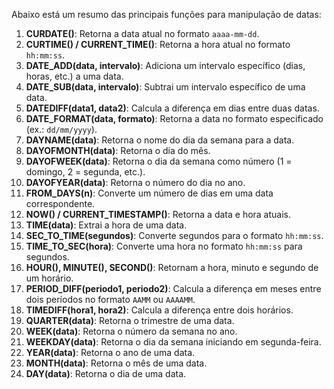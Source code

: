 Abaixo está um resumo das principais funções para manipulação de datas:

1. **CURDATE()**: Retorna a data atual no formato `aaaa-mm-dd`.
2. **CURTIME() / CURRENT_TIME()**: Retorna a hora atual no formato `hh:mm:ss`.
3. **DATE_ADD(data, intervalo)**: Adiciona um intervalo específico (dias, horas, etc.) a uma data.
4. **DATE_SUB(data, intervalo)**: Subtrai um intervalo específico de uma data.
5. **DATEDIFF(data1, data2)**: Calcula a diferença em dias entre duas datas.
6. **DATE_FORMAT(data, formato)**: Retorna a data no formato especificado (ex.: `dd/mm/yyyy`).
7. **DAYNAME(data)**: Retorna o nome do dia da semana para a data.
8. **DAYOFMONTH(data)**: Retorna o dia do mês.
9. **DAYOFWEEK(data)**: Retorna o dia da semana como número (1 = domingo, 2 = segunda, etc.).
10. **DAYOFYEAR(data)**: Retorna o número do dia no ano.
11. **FROM_DAYS(n)**: Converte um número de dias em uma data correspondente.
12. **NOW() / CURRENT_TIMESTAMP()**: Retorna a data e hora atuais.
13. **TIME(data)**: Extrai a hora de uma data.
14. **SEC_TO_TIME(segundos)**: Converte segundos para o formato `hh:mm:ss`.
15. **TIME_TO_SEC(hora)**: Converte uma hora no formato `hh:mm:ss` para segundos.
16. **HOUR(), MINUTE(), SECOND()**: Retornam a hora, minuto e segundo de um horário.
17. **PERIOD_DIFF(periodo1, periodo2)**: Calcula a diferença em meses entre dois períodos no formato `AAMM` ou `AAAAMM`.
18. **TIMEDIFF(hora1, hora2)**: Calcula a diferença entre dois horários.
19. **QUARTER(data)**: Retorna o trimestre de uma data.
20. **WEEK(data)**: Retorna o número da semana no ano.
21. **WEEKDAY(data)**: Retorna o dia da semana iniciando em segunda-feira.
22. **YEAR(data)**: Retorna o ano de uma data.
23. **MONTH(data)**: Retorna o mês de uma data.
24. **DAY(data)**: Retorna o dia de uma data.